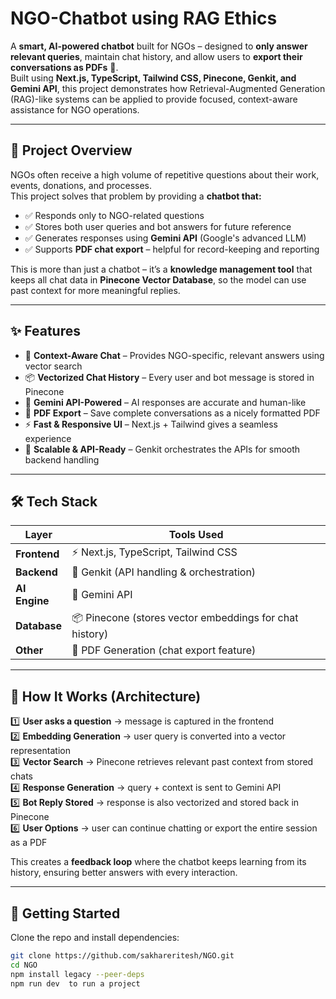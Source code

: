 # NGO-Chatbot using RAG Ethics

A **smart, AI-powered chatbot** built for NGOs – designed to **only answer relevant queries**, maintain chat history, and allow users to **export their conversations as PDFs** 📝.  
Built using **Next.js, TypeScript, Tailwind CSS, Pinecone, Genkit, and Gemini API**, this project demonstrates how Retrieval-Augmented Generation (RAG)-like systems can be applied to provide focused, context-aware assistance for NGO operations.

---

## 📖 Project Overview  

NGOs often receive a high volume of repetitive questions about their work, events, donations, and processes.  
This project solves that problem by providing a **chatbot that:**

- ✅ Responds only to NGO-related questions  
- ✅ Stores both user queries and bot answers for future reference  
- ✅ Generates responses using **Gemini API** (Google's advanced LLM)  
- ✅ Supports **PDF chat export** – helpful for record-keeping and reporting  

This is more than just a chatbot – it’s a **knowledge management tool** that keeps all chat data in **Pinecone Vector Database**, so the model can use past context for more meaningful replies.

---

## ✨ Features  

- 💬 **Context-Aware Chat** – Provides NGO-specific, relevant answers using vector search  
- 📦 **Vectorized Chat History** – Every user and bot message is stored in Pinecone  
- 🧠 **Gemini API-Powered** – AI responses are accurate and human-like  
- 📄 **PDF Export** – Save complete conversations as a nicely formatted PDF  
- ⚡ **Fast & Responsive UI** – Next.js + Tailwind gives a seamless experience  
- 🔗 **Scalable & API-Ready** – Genkit orchestrates the APIs for smooth backend handling  

---

## 🛠️ Tech Stack  

| Layer         | Tools Used |
|--------------|-----------|
| **Frontend** | ⚡ Next.js, TypeScript, Tailwind CSS |
| **Backend**  | 🔗 Genkit (API handling & orchestration) |
| **AI Engine** | 🧠 Gemini API |
| **Database** | 📦 Pinecone (stores vector embeddings for chat history) |
| **Other** | 📝 PDF Generation (chat export feature) |

---

## 🧠 How It Works (Architecture)

1️⃣ **User asks a question** → message is captured in the frontend  
2️⃣ **Embedding Generation** → user query is converted into a vector representation  
3️⃣ **Vector Search** → Pinecone retrieves relevant past context from stored chats  
4️⃣ **Response Generation** → query + context is sent to Gemini API  
5️⃣ **Bot Reply Stored** → response is also vectorized and stored back in Pinecone  
6️⃣ **User Options** → user can continue chatting or export the entire session as a PDF  

This creates a **feedback loop** where the chatbot keeps learning from its history, ensuring better answers with every interaction.

---

## 🚀 Getting Started  

Clone the repo and install dependencies:  

```bash
git clone https://github.com/sakhareritesh/NGO.git
cd NGO
npm install legacy --peer-deps
npm run dev  to run a project 
